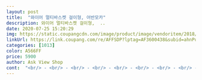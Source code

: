 ```yaml
---
layout: post 
title:  "와이어 멀티바스켓 걸이형, 어반모카" 
description: 와이어 멀티바스켓 걸이형,  ..
date: 2020-07-25 15:20:29 
img: https://static.coupangcdn.com/image/product/image/vendoritem/2018/10/25/3077705531/b058aa0d-9e2d-4f93-8d69-5be74e87ff70.jpg 
linkUrl: https://link.coupang.com/re/AFFSDP?lptag=AF3600438&subid=ahnPublicAsk&pageKey=11599958&itemId=49903549&vendorItemId=3077705531&traceid=V0-113-40a5de52b1aa0ede 
categories: [1013] 
color: A566FF 
price: 5900 
author: Ask View Shop 
cont:  "<br/> - <br/> - <br/> - <br/> - <br/> - <br/> - <br/> - <br/> - <br/> - <br/> - <br/> - <br/> - <br/> - <br/> - <br/> - <br/> - <br/> - <br/> - <br/> - <br/> - <br/> - <br/> - <br/> - <br/> - <br/> - <br/> - <br/> - <br/> - <br/> - <br/> - <br/> - <br/> - <br/> - <br/> - <br/> - <br/> - <br/> - <br/> -<br/> 2019.<br/> 10.<br/> 05<br/> 6,900<br/>✎ 2주 이상 사용하고 적는 솔직후기 ✨<br/>❝ 선반 정리하기 좋은 바스켓 ❞<br/>➜ 구매금액<br/>➜ 구매일자<br/>가끔 이런 제품이 안맞는걸 끼웠을 때 문이 덜 닫히거나 그런 현상이 있는데<br/>공간이 안나오더라고요!<br/>공간이 있어서 여기에 걸어보았어요!<br/>그래서 구매한 목적과 맞지 않아도<br/>그런 느낌은 있었지만, 전 뭐 컵만 올리는 용도라 만족스럽네요!<br/>그런데 걸으려고 보니<br/>네이쳐리빙 와이어 멀티바스켓 걸이형, 어반크림, 35.<br/>3 x 25 x 14.<br/>5 cm<br/>단지, 아<br/> -주 무게있는 제품을 올리기엔 끝부분이 살짝 위태로울거같은(?)<br/>또 상부장 안쪽으로 걸어서 높은 싱크대 안의 수납공간에<br/>또 저는 색상이 참 마음에 들었는데요!<br/>랩과 호일 등을 수납하려고 구매했습니다!<br/>마침 저는 에어프라이어와 전기포트를 올려두는 곳에<br/>블랙보다 진한갈색이 여러 주방에 다양하게<br/>사실 요 바구니 같은 경우<br/>상부장 바깥아래쪽에 걸어서 보이게 사용해도 되고<br/>선반 아래에 꽂아서 작은 컵들을 올려 두기 위해 구매했어요.<br/><br/>요리와 관련된 책을 놓거나 아니면 다른 것들을 놓아도<br/>원래는 상부장에 걸어서<br/>윗쪽 죽는 공간을 활용할 수도 있고!<br/>이 제품은 규격없이 딱 맞에 문도 닫히고 꾀나 튼튼한 편이에요!<br/>이사한 집 씽크대랑 찬장을 사용하면서 든 생각이 컵을 올려놓는 서랍!?이 따로 있으면 좋겠다!!였습니다ㅎㅎ 생각은 생각에서 머물러있다가 어느날 쿠팡에서 검색을 해봤어요ㅎㅎ 그 결과 구매하게 된 텐바이텐 어반 와이어 멀티바스켓 (걸이형) 어반모카ㅎㅎ 아이보리는 품절이라 어반모카했는데 신랑말이 첫날부터 집에 있던 선반같다며 큰 만족감을 드러냈다나 어쨌다나ㅎㅎ;)<br/>잘 어울릴듯해요!<br/>제품을 받아서 바로 걸었고, 컵을 정리하는 용도로 잘 사용하고있어요ㅎㅎ 일부러 일주일 정도 사용하고 후기를 씁니다ㅎㅎ 저와 같은 용도로 사용하실 멀티바스켓을 찾으시는 분이 이 후기를 읽으신다면 텐바이텐 어반 와이어 멀티바스켓 (걸이형)을 추천드립니다^^<br/>좋은 제품을 만들고 빨리 배송해주셔서 고맙습니다 번창하세요<br/>주방기기와 물품 등에 걸려서 물건과의 높이가 잘 맞지 않아<br/>진한 갈색이여서 고급스럽고 예쁘답니다!!<br/>충분해보여요!<br/>쿠팡 외 다른 사이트 장바구니에도 요 텐바이텐 어반 와이어 멀티바스켓같은 걸이형 바구니!?들을 잔뜩 넣어놨었어요ㅎㅎ 헌데 요걸로 선택한 이유는 일단 후기들이 참 좋았구요! 그리고 가격도 잘 맞았어요ㅎㅎ (구매후에 더 저렴한 상품을 찾았으나 취소 and amp;반품하지않고 쓰는건 윗쪽에 적었던 신랑의 만족도가 큰 몫을 차지합니다^^ 어반모카색을 받아보고서야 알아차린!? 둔한 저는 뭐 신랑이 만족한다면 저 역시 ㅇㅋ이거든요^^<br/>쿨하게 다른 곳을 찾게 되더군요!<br/>텐바이텐 어반 와이어 멀티바스켓 (걸이형) 어반모카색을 구매한 다음날 쿠팡맨님께서 안전하고 빠르게 배송해주셨어요!! 시국이 시국인지라 많이 힘드실텐데 정말 고맙습니다!! 제가 아기랑 맨날 집에있는걸 아시는지 문 열때 제 택배가 밀리지말라고 현관문 바로 옆, 벽에다가 놓아주셨어용ㅎㅎ 문을 빼꼼히 열자 바로 보이는 쿠팡봉투에 감동했습니다!! 점점 더워지는데 쿠팡맨님 몸 조심하세요<br/>활용도가 많답니다!<br/>" 
---
```

